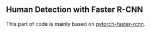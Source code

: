 ## Human Detection with Faster R-CNN

This part of code is mainly based on [pytorch-faster-rcnn](https://github.com/ruotianluo/pytorch-faster-rcnn).